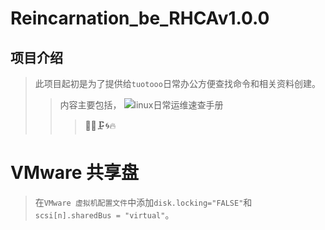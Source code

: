 # Reincarnation_be_RHCAv1.0.0
## 项目介绍
> 此项目起初是为了提供给`tuotooo`日常办公方便查找命令和相关资料创建。
>>内容主要包括， ![linux日常运维速查手册]()
>>>:construction::rabbit::clamp::cyclone::fire:


# VMware 共享盘
> 在`VMware 虚拟机配置文件`中添加`disk.locking="FALSE"`和`scsi[n].sharedBus = "virtual"`。

